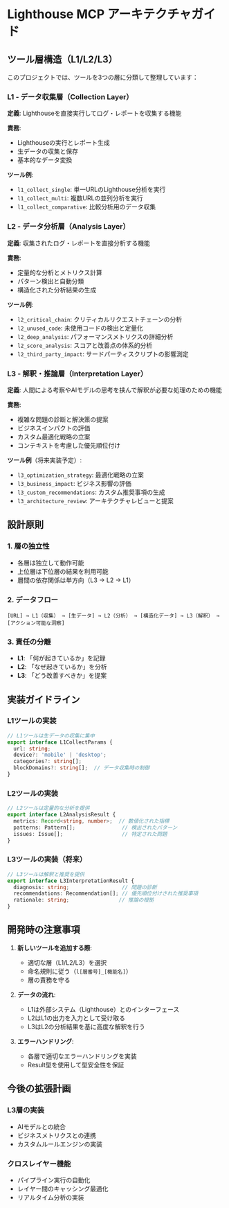 # Lighthouse MCP アーキテクチャガイド

## ツール層構造（L1/L2/L3）

このプロジェクトでは、ツールを3つの層に分類して整理しています：

### L1 - データ収集層（Collection Layer）
**定義**: Lighthouseを直接実行してログ・レポートを収集する機能

**責務**:
- Lighthouseの実行とレポート生成
- 生データの収集と保存
- 基本的なデータ変換

**ツール例**:
- `l1_collect_single`: 単一URLのLighthouse分析を実行
- `l1_collect_multi`: 複数URLの並列分析を実行
- `l1_collect_comparative`: 比較分析用のデータ収集

### L2 - データ分析層（Analysis Layer）
**定義**: 収集されたログ・レポートを直接分析する機能

**責務**:
- 定量的な分析とメトリクス計算
- パターン検出と自動分類
- 構造化された分析結果の生成

**ツール例**:
- `l2_critical_chain`: クリティカルリクエストチェーンの分析
- `l2_unused_code`: 未使用コードの検出と定量化
- `l2_deep_analysis`: パフォーマンスメトリクスの詳細分析
- `l2_score_analysis`: スコアと改善点の体系的分析
- `l2_third_party_impact`: サードパーティスクリプトの影響測定

### L3 - 解釈・推論層（Interpretation Layer）
**定義**: 人間による考察やAIモデルの思考を挟んで解釈が必要な処理のための機能

**責務**:
- 複雑な問題の診断と解決策の提案
- ビジネスインパクトの評価
- カスタム最適化戦略の立案
- コンテキストを考慮した優先順位付け

**ツール例**（将来実装予定）:
- `l3_optimization_strategy`: 最適化戦略の立案
- `l3_business_impact`: ビジネス影響の評価
- `l3_custom_recommendations`: カスタム推奨事項の生成
- `l3_architecture_review`: アーキテクチャレビューと提案

## 設計原則

### 1. 層の独立性
- 各層は独立して動作可能
- 上位層は下位層の結果を利用可能
- 層間の依存関係は単方向（L3 → L2 → L1）

### 2. データフロー
```
[URL] → L1（収集） → [生データ] → L2（分析） → [構造化データ] → L3（解釈） → [アクション可能な洞察]
```

### 3. 責任の分離
- **L1**: 「何が起きているか」を記録
- **L2**: 「なぜ起きているか」を分析
- **L3**: 「どう改善すべきか」を提案

## 実装ガイドライン

### L1ツールの実装
```typescript
// L1ツールは生データの収集に集中
export interface L1CollectParams {
  url: string;
  device?: 'mobile' | 'desktop';
  categories?: string[];
  blockDomains?: string[];  // データ収集時の制御
}
```

### L2ツールの実装
```typescript
// L2ツールは定量的な分析を提供
export interface L2AnalysisResult {
  metrics: Record<string, number>;  // 数値化された指標
  patterns: Pattern[];               // 検出されたパターン
  issues: Issue[];                   // 特定された問題
}
```

### L3ツールの実装（将来）
```typescript
// L3ツールは解釈と推奨を提供
export interface L3InterpretationResult {
  diagnosis: string;                 // 問題の診断
  recommendations: Recommendation[]; // 優先順位付けされた推奨事項
  rationale: string;                // 推論の根拠
}
```

## 開発時の注意事項

1. **新しいツールを追加する際**:
   - 適切な層（L1/L2/L3）を選択
   - 命名規則に従う（`l[層番号]_[機能名]`）
   - 層の責務を守る

2. **データの流れ**:
   - L1は外部システム（Lighthouse）とのインターフェース
   - L2はL1の出力を入力として受け取る
   - L3はL2の分析結果を基に高度な解釈を行う

3. **エラーハンドリング**:
   - 各層で適切なエラーハンドリングを実装
   - Result型を使用して型安全性を保証

## 今後の拡張計画

### L3層の実装
- AIモデルとの統合
- ビジネスメトリクスとの連携
- カスタムルールエンジンの実装

### クロスレイヤー機能
- パイプライン実行の自動化
- レイヤー間のキャッシング最適化
- リアルタイム分析の実装